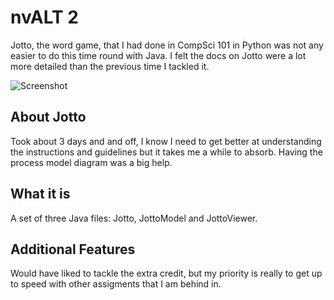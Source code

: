 # nvALT 2

Jotto, the word game, that I had done in CompSci 101 in Python was not any easier to do this time round with Java. I felt the docs on Jotto were a lot more detailed than the previous time I tackled it. 

![Screenshot](https://www.dropbox.com/s/6es08w6pw3kos2u/Screenshot%202013-11-05%2013.09.13.png)

## About Jotto

Took about 3 days and and off, I know I need to get better at understanding the instructions and guidelines but it takes me a while to absorb. Having the process model diagram was a big help. 

## What it is

A set of three Java files: Jotto, JottoModel and JottoViewer. 

## Additional Features

Would have liked to tackle the extra credit, but my priority is really to get up to speed with other assigments that I am behind in.